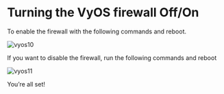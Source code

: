 # Turning the VyOS firewall Off/On
To enable the firewall with the following commands and reboot.

![vyos10](https://github.com/malvika-thakur/VyOS-Firewall/assets/60217652/78de2376-ea0f-4cfd-b791-7f0e76e0eb63)

If you want to disable the firewall, run the following commands and reboot

![vyos11](https://github.com/malvika-thakur/VyOS-Firewall/assets/60217652/d8234081-17c8-4838-829a-d970a48abfbe)

You’re all set!
